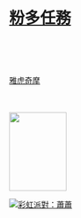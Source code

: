 <html>
<body>

<a href="https://www.friendo.com.tw">
<h1>粉多任務</h1></a>
<br>
<br>
<br>

<a href="https://www.yahoo.com.tw"> 雅虎奇摩</a>

<br>

<br>



<img src="w3school.jpg" width="104" height="142" />
<br>


<a href="http://imgur.com/6AN8XIv"><img src="http://i.imgur.com/6AN8XIv.jpg" title="彩虹派對：蕭蕭" /></a>


</body>
</html>




